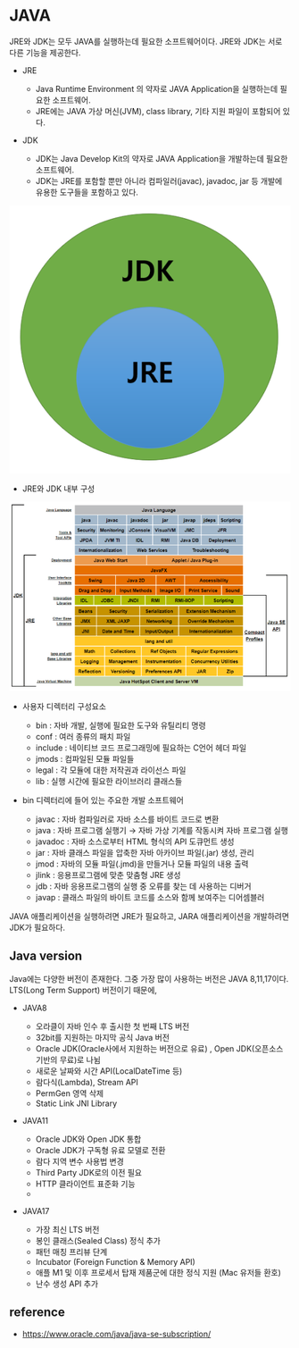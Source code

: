JAVA
=====

 JRE와 JDK는 모두 JAVA를 실행하는데 필요한 소프트웨어이다. 
 JRE와 JDK는 서로 다른 기능을 제공한다.

 - JRE 
   * Java Runtime Environment 의 약자로 JAVA Application을 실행하는데 필요한 소프트웨어. 
   * JRE에는 JAVA 가상 머신(JVM), class library, 기타 지원 파일이 포함되어 있다.
  

 - JDK
   * JDK는 Java Develop Kit의 약자로 JAVA Application을 개발하는데 필요한 소프트웨어.
   * JDK는 JRE를 포함할 뿐만 아니라 컴파일러(javac), javadoc, jar  등 개발에 유용한 도구들을 포함하고 있다.

![](./image/JAVA-01.png)

 - JRE와 JDK 내부 구성

![](./image/JAVA-02.png)

   * 사용자 디렉터리 구성요소
     + bin : 자바 개발, 실행에 필요한 도구와 유틸리티 명령
     + conf : 여러 종류의 패치 파일
     + include : 네이티브 코드 프로그래밍에 필요하는 C언어 헤더 파일
     + jmods : 컴파일된 모듈 파일들
     + legal : 각 모듈에 대한 저작권과 라이선스 파일
     + lib : 실행 시간에 필요한 라이브러리 클래스들

   * bin 디렉터리에 들어 있는 주요한 개발 소프트웨어
     + javac : 자바 컴파일러로 자바 소스를 바이트 코드로 변환
     + java : 자바 프로그램 실행기 → 자바 가상 기계를 작동시켜 자바 프로그램 실행
     + javadoc : 자바 소스로부터 HTML 형식의 API 도큐먼트 생성
     + jar : 자바 클래스 파일을 압축한 자바 아카이브 파일(.jar) 생성, 관리
     + jmod : 자바의 모듈 파일(.jmd)을 만들거나 모듈 파일의 내용 출력
     + jlink : 응용프로그램에 맞춘 맞춤형 JRE 생성
     + jdb : 자바 응용프로그램의 실행 중 오류를 찾는 데 사용하는 디버거
     + javap : 클래스 파일의 바이트 코드를 소스와 함께 보여주는 디어셈블러


 JAVA 애플리케이션을 실행하려면 JRE가 필요하고, JARA 애플리케이션을 개발하려면 JDK가 필요하다.

Java version
-----

 Java에는 다양한 버전이 존재한다. 그중 가장 많이 사용하는 버전은 JAVA 8,11,17이다. 
 LTS(Long Term Support) 버전이기 때문에, 

 - JAVA8
   * 오라클이 자바 인수 후 출시한 첫 번째 LTS 버전
   * 32bit를 지원하는 마지막 공식 Java 버전
   * Oracle JDK(Oracle사에서 지원하는 버전으로 유료) , Open JDK(오픈소스 기반의 무료)로 나뉨
   * 새로운 날짜와 시간 API(LocalDateTime 등)
   * 람다식(Lambda), Stream API
   * PermGen 영역 삭제
   * Static Link JNI Library

 - JAVA11
   * Oracle JDK와 Open JDK 통합
   * Oracle JDK가 구독형 유료 모델로 전환
   * 람다 지역 변수 사용법 변경
   * Third Party JDK로의 이전 필요
   * HTTP 클라이언트 표준화 기능
   *  

 - JAVA17
   * 가장 최신 LTS 버전
   * 봉인 클래스(Sealed Class) 정식 추가
   * 패턴 매칭 프리뷰 단계
   * Incubator (Foreign Function & Memory API)
   * 애플 M1 및 이후 프로세서 탑재 제품군에 대한 정식 지원 (Mac 유저들 환호)
   * 난수 생성 API 추가

reference
-----

- https://www.oracle.com/java/java-se-subscription/


